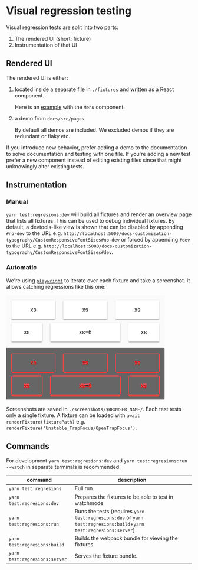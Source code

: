 # Visual regression testing

Visual regression tests are split into two parts:

1. The rendered UI (short: fixture)
2. Instrumentation of that UI

## Rendered UI

The rendered UI is either:

1. located inside a separate file in `./fixtures` and written as a React component.

   Here is an [example](https://github.com/mui-org/material-ui/blob/814fb60bbd8e500517b2307b6a297a638838ca89/test/regressions/tests/Menu/SimpleMenuList.js#L6-L16) with the `Menu` component.

2. a demo from `docs/src/pages`

   By default all demos are included.
   We excluded demos if they are redundant or flaky etc.

If you introduce new behavior, prefer adding a demo to the documentation to solve documentation and testing with one file.
If you're adding a new test prefer a new component instead of editing existing files since that might unknowingly alter existing tests.

## Instrumentation

### Manual

`yarn test:regresions:dev` will build all fixtures and render an overview page that lists all fixtures.
This can be used to debug individual fixtures.
By default, a devtools-like view is shown that can be disabled by appending `#no-dev` to the URL e.g. `http://localhost:5000/docs-customization-typography/CustomResponsiveFontSizes#no-dev` or forced by appending `#dev` to the URL e.g. `http://localhost:5000/docs-customization-typography/CustomResponsiveFontSizes#dev`.

### Automatic

We're using [`playwright`](https://playwright.dev) to iterate over each fixture and take a screenshot.
It allows catching regressions like this one:

![before](/test/docs-regressions-before.png)
![diff](/test/docs-regressions-diff.png)

Screenshots are saved in `./screenshots/$BROWSER_NAME/`.
Each test tests only a single fixture.
A fixture can be loaded with `await renderFixture(fixturePath)` e.g. `renderFixture('Unstable_TrapFocus/OpenTrapFocus')`.

## Commands

For development `yarn test:regresions:dev` and `yarn test:regresions:run --watch` in separate terminals is recommended.

| command                       | description                                                                                                        |
| ----------------------------- | ------------------------------------------------------------------------------------------------------------------ |
| `yarn test:regresions`        | Full run                                                                                                           |
| `yarn test:regresions:dev`    | Prepares the fixtures to be able to test in watchmode                                                              |
| `yarn test:regresions:run`    | Runs the tests (requires `yarn test:regresions:dev` or `yarn test:regresions:build`+`yarn test:regresions:server`) |
| `yarn test:regresions:build`  | Builds the webpack bundle for viewing the fixtures                                                                 |
| `yarn test:regresions:server` | Serves the fixture bundle.                                                                                         |
